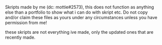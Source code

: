 Skripts made by me (dc: mottie#2573), this does not function as anything else than a portfolio to show what i can do with skript etc.
Do not copy and/or claim these files as yours under any circumstances unless you have permission from me!

these skripts are not everything ive made, only the updated ones that are recently made. 
